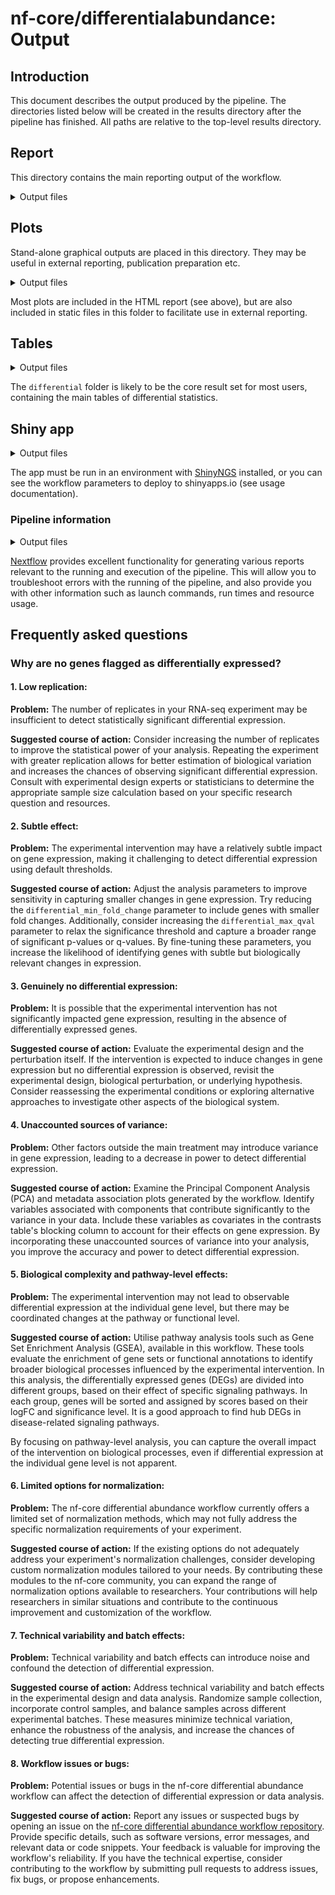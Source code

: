 # nf-core/differentialabundance: Output

## Introduction

This document describes the output produced by the pipeline. The directories listed below will be created in the results directory after the pipeline has finished. All paths are relative to the top-level results directory.

## Report

This directory contains the main reporting output of the workflow.

<details markdown="1">
<summary>Output files</summary>

- `report/`
  - `*.html`: an HTML report file named according to the value of `params.study_name`, containing graphical and tabular summary results for the workflow run.
  - `*.zip`: a zip file containing an R markdown file with parameters set and all necessary input files to open and customise the reporting.

</details>

## Plots

Stand-alone graphical outputs are placed in this directory. They may be useful in external reporting, publication preparation etc.

<details markdown="1">
<summary>Output files</summary>

- `plots/`
  - `qc/`: Directory containing quality control plots from initial processing e.g. DESeq2
    - `*.png`
  - `exploratory/`: Directory containing standalone plots from exploratory analysis. Plots are stored in directories named for the main coloring variable used.
    - `[coloring variable]/png/boxplot.png`: Boxplot visualisation of abundance distributions
    - `[coloring variable]/png/density.png`: Density visualisation of abundance distributions
    - `[coloring variable]/png/pca2d.png`: 2-dimensional PCA plot
    - `[coloring variable]/png/pca3d.png`: 3-dimensional PCA plot
    - `[coloring variable]/png/sample_dendrogram.png`: A sample clustering dendrogram
    - `[coloring variable]/png/mad_correlation.png`: Outlier prediction plots using median absolute deviation (MAD)
  - `differential/`: Directory containing standalone plots from differential analysis. Plots are stored in directories named for the associated contrast.
    - `[contrast]/png/volcano.png`: Volcano plots of -log(10) p value against log(2) fold changes. 
  - `gsea/`: Directory containing graphical outputs from GSEA (where enabled). Plots are stored in directories named for the associated contrast.
    - `[contrast]/png/[gsea_plot_type].png`
  - `gprofiler2/`: Directory containing graphical outputs from gprofiler2 (where enabled). Plots are stored in directories named for the associated contrast.
    - `[contrast]/[contrast].gprofiler2.[source].gostplot.html`: An interactive gprofiler2 Manhattan plot of enriched pathways from one specific source/database, e.g. REAC
    - `[contrast]/[contrast].gprofiler2.[source].gostplot.png`: A static gprofiler2 Manhattan plot of enriched pathways from one specific source/database, e.g. REAC
    - `[contrast]/[contrast].gprofiler2.[source].sub_enriched_pathways.png`: A gprofiler2 bar plot of enriched pathways and how strongly enriched they are from one specific source/database, e.g. REAC
  - `proteus/`: If `--study_type maxquant`: Directory containing plots produced by the proteus module which is used for processing MaxQuant input. Files are prefixed with the associated contrast and chosen normalization function (if any).
    - `[contrast]/[norm_function].normalized_dendrogram.png`: A sample clustering dendrogram after normalization.
    - `[contrast]/[norm_function].normalized_mean_variance_relationship.png`: Plots of log intensity vs mean log intensity after normalization of each contrast level.
    - `[contrast]/[norm_function].normalized_distributions.png`: A plot of sample distributions after normalization.
    - `[contrast]/raw_distributions.png`: A plot of sample distributions without normalization.

</details>

Most plots are included in the HTML report (see above), but are also included in static files in this folder to facilitate use in external reporting.

## Tables

<details markdown="1">
<summary>Output files</summary>

- `tables/`

  - `annotation1/`: Directory containing annotation matrices generated in the course of analysis
    - `[array platform].annotation.tsv`: Annotations derived from an array platform
    - `[GTF name].anno.tsv`: Species wise annotations derived from a GTF in RNA-seq analysis
  - `processed_abundance/`: Directory containing processed abundance values from initial processing from e.g. DESeq2 or Affy:
    - `[contrast_name].normalised_counts.tsv`: Normalised counts table (DESeq2). Rows are feature (e.g. gene) IDs and columns are observations (e.g. samples).
    - `[contrast_name].vst.tsv`: Normalised counts table with a variance-stabilising transform (DESeq2)
    - `raw.matrix.tsv`: RMA background corrected matrix (Affy)
    - `normalised.matrix.tsv`: RMA background corrected and normalised intensities matrix (Affy)
  - `differential/`: Directory containing tables of differential statistics reported by differential modules such as DESeq2

    - `[contrast_name].deseq2.results.tsv`: Results of DESeq2 differential analysis (RNA-seq)
    - `OR [contrast_name].limma.results.tsv`: Results of limma differential analysis (Affymetrix arrays)

  - `gsea/`: Directory containing tables of differential gene set analysis from GSEA (where enabled)

    - `[contrast_name].[deseq2|limma].results.tsv`: Results of DESeq2 differential analyis (RNA-seq) OR limma differential analysis (Affymetrix arrays, GEO studies, Maxquant proteomics studies)
    - `[contrast_name].[deseq2|limma].results_filtered.tsv`: Results of DESeq2 differential analyis (RNA-seq) OR limma differential analysis (Affymetrix arrays, GEO studies, Maxquant proteomics studies); filtered for differentially abundant entries

  - `gsea/`: Directory containing tables of differential gene set analyis from GSEA (where enabled)

    - `[contrast]/[contrast].gsea_report_for_[condition].tsv`: A GSEA report table for each side of each contrast

  - `gprofiler2/`: Directory containing tables of differential gene set analyis from gprofiler2 (where enabled)
    - `[contrast]/[contrast].gprofiler2.all_enriched_pathways.tsv`: A gprofiler2 report table for all enrichment results
    - `[contrast]/[contrast].gprofiler2.[source].sub_enriched_pathways.tsv`: A gprofiler2 report table of enriched pathways from one specific source/database, e.g. REAC
  - `proteus/`: If `--study_type maxquant`: Directory containing abundance values produced by the proteus module which is used for processing MaxQuant input. Files are prefixed with the associated contrast and chosen normalization function (if any).
    - `[contrast]/[norm_function].normalized_proteingroups_tab.tsv`: Abundance table after normalization.
    - `[contrast]/raw_proteingroups_tab.tsv`: Abundance table without normalization.

</details>

The `differential` folder is likely to be the core result set for most users, containing the main tables of differential statistics.

## Shiny app

<details markdown="1">
<summary>Output files</summary>

- `shinyngs_app/`
  - `[study name]`:
    - `data.rds`: serialized R object which can be used to generate a Shiny application
    - `app.R`: minimal R script that will source the data object and generate the app

</details>

The app must be run in an environment with [ShinyNGS](https://github.com/pinin4fjords/shinyngs) installed, or you can see the workflow parameters to deploy to shinyapps.io (see usage documentation).

### Pipeline information

<details markdown="1">
<summary>Output files</summary>

- `pipeline_info/`
  - Reports generated by Nextflow: `execution_report.html`, `execution_timeline.html`, `execution_trace.txt` and `pipeline_dag.dot`/`pipeline_dag.svg`.
  - Reports generated by the pipeline: `pipeline_report.html`, `pipeline_report.txt` and `software_versions.yml`. The `pipeline_report*` files will only be present if the `--email` / `--email_on_fail` parameter's are used when running the pipeline.
  - Reformatted samplesheet files used as input to the pipeline: `samplesheet.valid.csv`.
  - Parameters used by the pipeline run: `params.json`.

</details>

[Nextflow](https://www.nextflow.io/docs/latest/tracing.html) provides excellent functionality for generating various reports relevant to the running and execution of the pipeline. This will allow you to troubleshoot errors with the running of the pipeline, and also provide you with other information such as launch commands, run times and resource usage.

## Frequently asked questions

### Why are no genes flagged as differentially expressed?

#### 1. Low replication:

**Problem:** The number of replicates in your RNA-seq experiment may be insufficient to detect statistically significant differential expression.

**Suggested course of action:** Consider increasing the number of replicates to improve the statistical power of your analysis. Repeating the experiment with greater replication allows for better estimation of biological variation and increases the chances of observing significant differential expression. Consult with experimental design experts or statisticians to determine the appropriate sample size calculation based on your specific research question and resources.

#### 2. Subtle effect:

**Problem:** The experimental intervention may have a relatively subtle impact on gene expression, making it challenging to detect differential expression using default thresholds.

**Suggested course of action:** Adjust the analysis parameters to improve sensitivity in capturing smaller changes in gene expression. Try reducing the `differential_min_fold_change` parameter to include genes with smaller fold changes. Additionally, consider increasing the `differential_max_qval` parameter to relax the significance threshold and capture a broader range of significant p-values or q-values. By fine-tuning these parameters, you increase the likelihood of identifying genes with subtle but biologically relevant changes in expression.

#### 3. Genuinely no differential expression:

**Problem:** It is possible that the experimental intervention has not significantly impacted gene expression, resulting in the absence of differentially expressed genes.

**Suggested course of action:** Evaluate the experimental design and the perturbation itself. If the intervention is expected to induce changes in gene expression but no differential expression is observed, revisit the experimental design, biological perturbation, or underlying hypothesis. Consider reassessing the experimental conditions or exploring alternative approaches to investigate other aspects of the biological system.

#### 4. Unaccounted sources of variance:

**Problem:** Other factors outside the main treatment may introduce variance in gene expression, leading to a decrease in power to detect differential expression.

**Suggested course of action:** Examine the Principal Component Analysis (PCA) and metadata association plots generated by the workflow. Identify variables associated with components that contribute significantly to the variance in your data. Include these variables as covariates in the contrasts table's blocking column to account for their effects on gene expression. By incorporating these unaccounted sources of variance into your analysis, you improve the accuracy and power to detect differential expression.

#### 5. Biological complexity and pathway-level effects:

**Problem:** The experimental intervention may not lead to observable differential expression at the individual gene level, but there may be coordinated changes at the pathway or functional level.

**Suggested course of action:** Utilise pathway analysis tools such as Gene Set Enrichment Analysis (GSEA), available in this workflow. These tools evaluate the enrichment of gene sets or functional annotations to identify broader biological processes influenced by the experimental intervention.
In this analysis, the differentially expressed genes (DEGs) are divided into different groups, based on their effect of specific signaling pathways. In each group, genes will be sorted and assigned by scores based on their logFC and significance level. It is a good approach to find hub DEGs in disease-related signaling pathways.

By focusing on pathway-level analysis, you can capture the overall impact of the intervention on biological processes, even if differential expression at the individual gene level is not apparent.

#### 6. Limited options for normalization:

**Problem:** The nf-core differential abundance workflow currently offers a limited set of normalization methods, which may not fully address the specific normalization requirements of your experiment.

**Suggested course of action:** If the existing options do not adequately address your experiment's normalization challenges, consider developing custom normalization modules tailored to your needs. By contributing these modules to the nf-core community, you can expand the range of normalization options available to researchers. Your contributions will help researchers in similar situations and contribute to the continuous improvement and customization of the workflow.

#### 7. Technical variability and batch effects:

**Problem:** Technical variability and batch effects can introduce noise and confound the detection of differential expression.

**Suggested course of action:** Address technical variability and batch effects in the experimental design and data analysis. Randomize sample collection, incorporate control samples, and balance samples across different experimental batches. These measures minimize technical variation, enhance the robustness of the analysis, and increase the chances of detecting true differential expression.

#### 8. Workflow issues or bugs:

**Problem:** Potential issues or bugs in the nf-core differential abundance workflow can affect the detection of differential expression or data analysis.

**Suggested course of action:** Report any issues or suspected bugs by opening an issue on the [nf-core differential abundance workflow repository](https://github.com/nf-core/differentialabundance). Provide specific details, such as software versions, error messages, and relevant data or code snippets. Your feedback is valuable for improving the workflow's reliability. If you have the technical expertise, consider contributing to the workflow by submitting pull requests to address issues, fix bugs, or propose enhancements.
